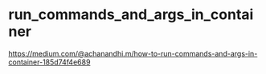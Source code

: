 # run_commands_and_args_in_container

https://medium.com/@achanandhi.m/how-to-run-commands-and-args-in-container-185d74f4e689

